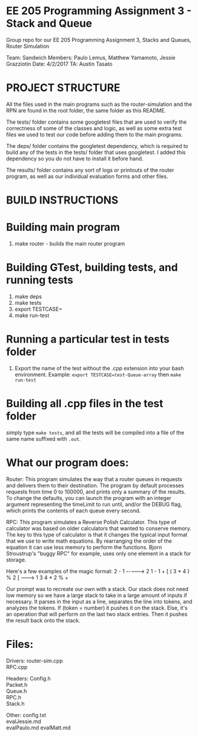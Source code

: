 # EE 205 Programming Assignment 3 - Stack and Queue
Group repo for our EE 205 Programming Assignment 3, Stacks and Queues, Router Simulation

Team: Sandwich
Members: Paulo Lemus, Matthew Yamamoto, Jessie Grazziotin
Date: 4/2/2017
TA: Austin Tasato

# PROJECT STRUCTURE

All the files used in the main programs such as the router-simulation and 
the RPN are found in the root folder, the same folder as this README.

The tests/ folder contains some googletest files that are used to verify
the correctness of some of the classes and logic, as well as some extra
test files we used to test our code before adding them to the main programs.

The deps/ folder contains the googletest dependency, which is required
to build any of the tests in the tests/ folder that uses googletest.
I added this dependency so you do not have to install it before hand.

The results/ folder contains any sort of logs or printouts of the router
program, as well as our individual evaluation forms and other files.

# BUILD INSTRUCTIONS

# Building main program

1. make router - builds the main router program

# Building GTest, building tests, and running tests

1. make deps
2. make tests
3. export TESTCASE=<test-case-name-without-cpp-extension>
4. make run-test

# Running a particular test in tests folder

1. Export the name of the test without the .cpp extension into your
   bash environment.
   Example: `export TESTCASE=test-Queue-array` then `make run-test`

# Building all .cpp files in the test folder

simply type `make tests`, and all the tests will be compiled
into a file of the same name suffixed with `.out`.

# What our program does:
Router: 
This program simulates the way that a router queues in requests and delivers them to their destination. 
The program by default processes requests from time 0 to 100000, and prints only a summary of the results. 
To change the defaults, you can launch the program with an integer argument representing the timeLimit to run until, and/or the DEBUG flag, which prints the contents of each queue every second.

RPC:
This program simulates a Reverse Polish Calculator. This type of calculator was based on older calculators that wanted to conserve memory. 
The key to this type of calculator is that it changes the typical input format that we use to write math equations. 
By rearranging the order of the equation it can use less memory to perform the functions. 
Bjorn Stroustrup's "buggy RPC" for example, uses only one element in a stack for storage.  

Here's a few examples of the magic format: 
2 - 1 -----> 2 1 -
1 + [ ( 3 * 4 ) % 2 ] ---> 1 3 4 * 2 % + 


Our prompt was to recreate our own with a stack. 
Our stack does not need low memory so we have a large stack to take in a large amount of inputs if necessary. 
It parses in the input as a line, separates the line into tokens, and analyzes the tokens. 
If (token = number) it pushes it on the stack.
Else, it's an operation that will perform on the last two stack entries.
Then it pushes the result back onto the stack. 


# Files:

Drivers:
router-sim.cpp  
RPC.cpp  

Headers:
Config.h  
Packet.h  
Queue.h  
RPC.h  
Stack.h  

Other:
config.txt  
evalJessie.md  
evalPaulo.md
evalMatt.md  

